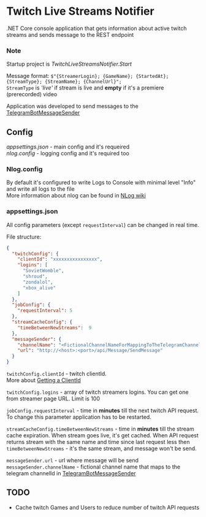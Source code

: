 Twitch Live Streams Notifier
===
.NET Core console application that gets information about active twitch streams and sends message to the REST endpoint  

### **Note**
Startup project is _TwitchLiveStreamsNotifier.Start_

Message format: `$"{StreamerLogin}; {GameName}; {StartedAt}; {StreamType}; {StreamName}; {ChannelUrl}";`  
`StreamType` is _'live'_ if stream is live and **empty** if it's a premiere (prerecorded) video  

Application was developed to send messages to the [TelegramBotMessageSender](https://github.com/Sebreiro/TelegramBotMessageSender)

## **Config**

_appsettings.json_  - main config and it's requeired  
_nlog.config_  - logging config and it's required too

### **Nlog.config**
By default it's configured to write Logs to Console with minimal level "Info" and write all logs to the file  
More information about nlog can be found in [NLog wiki](https://github.com/NLog/NLog/wiki)

### **appsettings.json**
All config parameters (except `requestInterval`) can be changed in real time.

File structure:  
~~~JSON
{
  "twitchConfig": {
    "clientId": "xxxxxxxxxxxxxxxx",
    "logins": [
      "SovietWomble",
      "shroud",
      "zondalol",
      "xbox_alive"
    ]
  },
  "jobConfig": {
    "requestInterval": 5
  },
  "streamCacheConfig": {
    "timeBetweenNewStreams":  9
  },
  "messageSender": {
    "channelName": "<FictionalChannelNameForMappingToTheTelegramChannelId>",
    "url": "http://<host>:<port>/api/Message/SendMessage"
  }
}
~~~

`twitchConfig.clientId` - twitch clientId.  
More about [Getting a ClientId](https://dev.twitch.tv/docs/v5/#getting-a-client-id)

`twitchConfig.logins` - array of twitch streamers logins. You can get one from streamer page URL. Limit is 100

`jobConfig.requestInterval` - time in **minutes** till the next twitch API request. To change this parameter application has to be restarted.

`streamCacheConfig.timeBetweenNewStreams` - time in **minutes** till the stream cache expiration. When stream goes live, it's get cached. When API request returns stream with the same name and time since last request less then `timeBetweenNewStreams` - it's the same stream, and message won't be send.

`messageSender.url` - url where message will be send
`messageSender.channelName` - fictional channel name that maps to the telegram channelId in [TelegramBotMessageSender](https://github.com/Sebreiro/TelegramBotMessageSender)

TODO
---
  - Cache twitch Games and Users to reduce number of twitch API requests